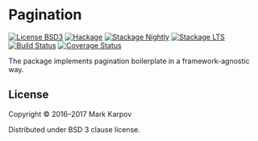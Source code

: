 # Pagination

[![License BSD3](https://img.shields.io/badge/license-BSD3-brightgreen.svg)](http://opensource.org/licenses/BSD-3-Clause)
[![Hackage](https://img.shields.io/hackage/v/pagination.svg?style=flat)](https://hackage.haskell.org/package/pagination)
[![Stackage Nightly](http://stackage.org/package/pagination/badge/nightly)](http://stackage.org/nightly/package/pagination)
[![Stackage LTS](http://stackage.org/package/pagination/badge/lts)](http://stackage.org/lts/package/pagination)
[![Build Status](https://travis-ci.org/mrkkrp/pagination.svg?branch=master)](https://travis-ci.org/mrkkrp/pagination)
[![Coverage Status](https://coveralls.io/repos/mrkkrp/pagination/badge.svg?branch=master&service=github)](https://coveralls.io/github/mrkkrp/pagination?branch=master)

The package implements pagination boilerplate in a framework-agnostic way.

## License

Copyright © 2016–2017 Mark Karpov

Distributed under BSD 3 clause license.
